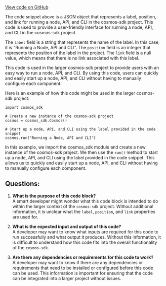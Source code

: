 [View code on GitHub](https://github.com/cosmos/cosmos-sdk/blob/main/docs/docs/run-node/_category_.json)

The code snippet above is a JSON object that represents a label, position, and link for running a node, API, and CLI in the cosmos-sdk project. This code is used to provide a user-friendly interface for running a node, API, and CLI in the cosmos-sdk project. 

The `label` field is a string that represents the name of the label. In this case, it is "Running a Node, API and CLI". The `position` field is an integer that represents the position of the label in the project. The `link` field is a null value, which means that there is no link associated with this label.

This code is used in the larger cosmos-sdk project to provide users with an easy way to run a node, API, and CLI. By using this code, users can quickly and easily start up a node, API, and CLI without having to manually configure each component. 

Here is an example of how this code might be used in the larger cosmos-sdk project:

```
import cosmos_sdk

# Create a new instance of the cosmos-sdk project
cosmos = cosmos_sdk.Cosmos()

# Start up a node, API, and CLI using the label provided in the code snippet
cosmos.run("Running a Node, API and CLI")
```

In this example, we import the cosmos_sdk module and create a new instance of the cosmos-sdk project. We then use the `run()` method to start up a node, API, and CLI using the label provided in the code snippet. This allows us to quickly and easily start up a node, API, and CLI without having to manually configure each component.
## Questions: 
 1. **What is the purpose of this code block?**\
A smart developer might wonder what this code block is intended to do within the larger context of the `cosmos-sdk` project. Without additional information, it is unclear what the `label`, `position`, and `link` properties are used for.

2. **What is the expected input and output of this code?**\
A developer may want to know what inputs are required for this code to run successfully and what output it produces. Without this information, it is difficult to understand how this code fits into the overall functionality of the `cosmos-sdk`.

3. **Are there any dependencies or requirements for this code to work?**\
A developer may want to know if there are any dependencies or requirements that need to be installed or configured before this code can be used. This information is important for ensuring that the code can be integrated into a larger project without issues.